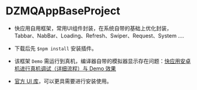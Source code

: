 # DZMQAppBaseProject

* 快应用自用框架，常用UI组件封装，在系统自带的基础上优化封装，Tabbar、NabBar、Loading、Refresh、Swiper、Request、System ....

* 下载后先 `$npm install` 安装插件。

* 该框架 `Demo` 需运行到真机，编译器自带的模拟器显示存在问题：[快应用安卓机进行真机调试（详细流程）与 Demo 效果](https://blog.csdn.net/zz00008888/article/details/126746533)

* [官方 UI 库](https://github.com/nicejade/awesome-quickapp)，可以更具需要进行安装使用。

